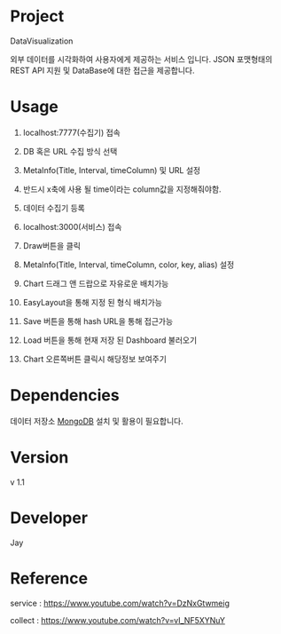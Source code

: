 # Project

DataVisualization

외부 데이터를 시각화하여 사용자에게 제공하는 서비스 입니다.
JSON 포맷형태의 REST API 지원 및 DataBase에 대한 접근을 제공합니다.

# Usage

1. localhost:7777(수집기) 접속
2. DB 혹은 URL 수집 방식 선택
3. MetaInfo(Title, Interval, timeColumn) 및 URL 설정
4. 반드시 x축에 사용 될 time이라는 column값을 지정해줘야함.
5. 데이터 수집기 등록

6. localhost:3000(서비스) 접속
7. Draw버튼을 클릭
8. MetaInfo(Title, Interval, timeColumn, color, key, alias) 설정
9. Chart 드래그 앤 드랍으로 자유로운 배치가능
10. EasyLayout을 통해 지정 된 형식 배치가능
11. Save 버튼을 통해 hash URL을 통해 접근가능
12. Load 버튼을 통해 현재 저장 된 Dashboard 불러오기
13. Chart 오른쪽버튼 클릭시 해당정보 보여주기

# Dependencies

데이터 저장소 [MongoDB](https://github.com/mongodb/mongo) 설치 및 활용이 필요합니다.

# Version

v 1.1

# Developer

Jay

# Reference

service : https://www.youtube.com/watch?v=DzNxGtwmeig 

collect : https://www.youtube.com/watch?v=vI_NF5XYNuY
